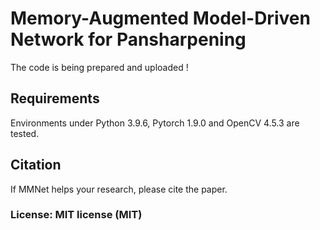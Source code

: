 # Memory-Augmented Model-Driven Network for Pansharpening

The code is being prepared and uploaded !

## Requirements
Environments under Python 3.9.6, Pytorch 1.9.0 and OpenCV 4.5.3 are tested.


## Citation
If MMNet helps your research, please cite the paper.

### License: MIT license (MIT)
